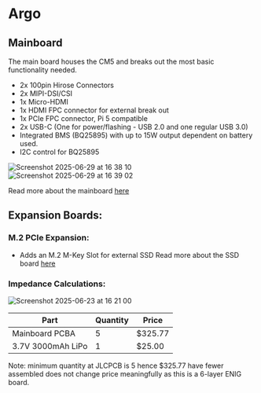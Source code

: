 # Argo

## Mainboard
The main board houses the CM5 and breaks out the most basic functionality needed.

- 2x 100pin Hirose Connectors
- 2x MIPI-DSI/CSI
- 1x Micro-HDMI
- 1x HDMI FPC connector for external break out
- 1x PCIe FPC connector, Pi 5 compatible
- 2x USB-C (One for power/flashing - USB 2.0 and one regular USB 3.0)
- Integrated BMS (BQ25895) with up to 15W output dependent on battery used.
- I2C control for BQ25895
  
![Screenshot 2025-06-29 at 16 38 10](https://github.com/user-attachments/assets/39c998c6-869e-438a-ada8-2e50c2cf9fd6)
![Screenshot 2025-06-29 at 16 39 02](https://github.com/user-attachments/assets/b91c2f8f-2672-4234-bbd9-1b4975fe4b93)

Read more about the mainboard [here](./mainboard.md)

## Expansion Boards:

### M.2 PCIe Expansion:
- Adds an M.2 M-Key Slot for external SSD
Read more about the SSD board [here](./ssdboard.md)


### Impedance Calculations:

![Screenshot 2025-06-23 at 16 21 00](https://github.com/user-attachments/assets/02575efe-898f-4290-9d9e-e47086548d54)

| Part        | Quantity | Price    |
|-------------|----------|----------|
| Mainboard PCBA | 5        | $325.77   |
| 3.7V 3000mAh LiPo | 1        | $25.00   |

Note: minimum quantity at JLCPCB is 5 hence $325.77 have fewer assembled does not change price meaningfully as this is a 6-layer ENIG board.

